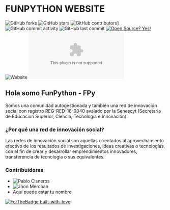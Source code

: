 # FUNPYTHON WEBSITE


![GitHub forks](https://img.shields.io/github/forks/funpythonec/funpythonec.github.io?style=social)
![GitHub stars](https://img.shields.io/github/stars/funpythonec/funpythonec.github.io?style=social)
![GitHub contributors](https://img.shields.io/github/contributors/funpythonec.github.io?style=social)]
![GitHub commit activity](https://img.shields.io/github/commit-activity/w/funpythonec/funpythonec.github.io?style=plastic)
![GitHub last commit](https://img.shields.io/github/last-commit/funpythonec/funpythonec.github.io?style=plastic)
[![Open Source? Yes!](https://badgen.net/badge/Open%20Source%20%3F/Yes%21/blue?icon=github)](https://github.com/Naereen/badges/)
![Website](https://img.shields.io/website?style=plastic&url=https%3A%2F%2Ffunpython.org%2F)
![Mozilla HTTP Observatory Grade](https://img.shields.io/mozilla-observatory/grade/github.com?publish)

## Hola somo FunPython - FPy

Somos una comunidad autogestionada y también una red de innovación social con registro REG-RED-18-0040 avalado por la Senescyt (Secretaria de Educacion Superior, Ciencia, Tecnología e Innovación).

### ¿Por qué una red de innovación social?

Las redes de innovación social son aquellas orientados al aprovechamiento efectivo de los resultados de investigaciones, ideas creativas o tecnologías, con el fin de crear y desarrollar emprendimientos innovadores, transferencia de tecnología o sus equivalentes. 

### Contribuidores

* ![Pablo Cisneros](https://github.com/ZioGuillo)
* ![Jhon Merchan](https://github.com/jhon-p16)
* Aquí puede estar tu nombre

[![ForTheBadge built-with-love](http://ForTheBadge.com/images/badges/built-with-love.svg)](https://GitHub.com/Naereen/)

